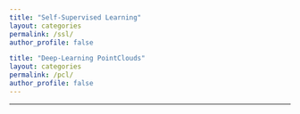 ```yaml
---
title: "Self-Supervised Learning"
layout: categories
permalink: /ssl/
author_profile: false

title: "Deep-Learning PointClouds"
layout: categories
permalink: /pcl/
author_profile: false
---
```

---